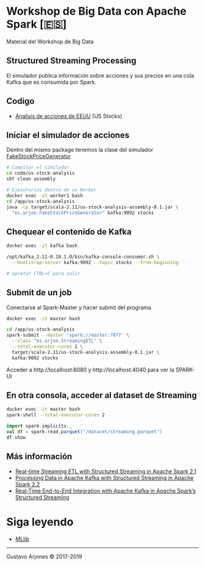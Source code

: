 # Workshop de Big Data con Apache Spark [🇪🇸]
Material del Workshop de Big Data

## Structured Streaming Processing
El simulador publica información sobre acciones y sus precios en una cola Kafka que es consumida por Spark.

## Codigo
* [Analisis de acciones de EEUU](code/us-stock-analysis) (US Stocks)

## Iniciar el simulador de acciones
Dentro del mismo package tenemos la clase del simulador [FakeStockPriceGenerator](./code/us-stock-analysis/src/main/scala/es/arjonFakeStockPriceGenerator.scala)

```bash
# Compilar el similador
cd code/us-stock-analysis
sbt clean assembly

# Ejecutarlos dentro de un Worker
docker exec -it worker1 bash
cd /app/us-stock-analysis
java -cp target/scala-2.11/us-stock-analysis-assembly-0.1.jar \
  "es.arjon.FakeStockPriceGenerator" kafka:9092 stocks
```

## Chequear el contenido de Kafka

```bash
docker exec -it kafka bash

/opt/kafka_2.11-0.10.1.0/bin/kafka-console-consumer.sh \
  --bootstrap-server kafka:9092 --topic stocks --from-beginning

# apretar CTRL+C para salir
```

## Submit de un job
Conectarse al Spark-Master y hacer submit del programa

```bash
docker exec -it master bash

cd /app/us-stock-analysis
spark-submit --master 'spark://master:7077' \
  --class "es.arjon.StreamingETL" \
  --total-executor-cores 2 \
  target/scala-2.11/us-stock-analysis-assembly-0.1.jar \
  kafka:9092 stocks
```
Acceder a http://localhost:8080 y http://localhost:4040 para ver la SPARK-UI

## En otra consola, acceder al dataset de Streaming
```bash
docker exec -it master bash
spark-shell --total-executor-cores 2
```

```scala
import spark.implicits._
val df = spark.read.parquet("/dataset/streaming.parquet")
df.show
```

## Más información
* [Real-time Streaming ETL with Structured Streaming in Apache Spark 2.1](https://databricks.com/blog/2017/01/19/real-time-streaming-etl-structured-streaming-apache-spark-2-1.html)
* [Processing Data in Apache Kafka with Structured Streaming in Apache Spark 2.2](https://databricks.com/blog/2017/04/26/processing-data-in-apache-kafka-with-structured-streaming-in-apache-spark-2-2.html)
* [Real-Time End-to-End Integration with Apache Kafka in Apache Spark’s Structured Streaming](https://databricks.com/blog/2017/04/04/real-time-end-to-end-integration-with-apache-kafka-in-apache-sparks-structured-streaming.html)

# Siga leyendo
* [MLlib](README-ml.md)

____
Gustavo Arjones &copy; 2017-2019
